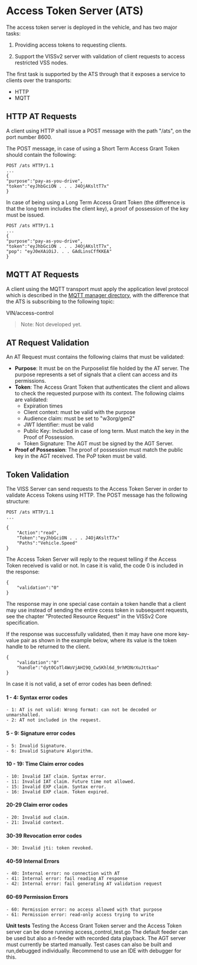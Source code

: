 # Access Token Server (ATS)

  The access token server is deployed in the vehicle, and has two major tasks:
  
1. Providing access tokens to requesting clients.

2. Support the VISSv2 server with validation of client requests to access restricted VSS nodes.

The first task is supported by the ATS through that it exposes a service to clients over the transports:

- HTTP
- MQTT


## HTTP AT Requests
 
A client using HTTP shall issue a POST message with the path "/ats", on the port number 8600.

The POST message, in case of using a Short Term Access Grant Token should contain the following:

```
POST /ats HTTP/1.1
...
{
"purpose":"pay-as-you-drive",
"token":"eyJhbGciON . . . J4OjAKsltT7x"
}
```

In case of being using a Long Term Access Grant Token (the difference is that the long term includes the client key), a proof of possession of the key must be issued.

```
POST /ats HTTP/1.1
...
{
"purpose":"pay-as-you-drive",
"token":"eyJhbGciON . . . J4OjAKsltT7x",
"pop": "eyJ0eXAiOiJ. . . GAdLinsCffKKEA"
}
```

## MQTT AT Requests

A client using the MQTT transport must apply the application level protocol which is described in the <a  href="https://github.com/MEAE-GOT/WAII/tree/master/server/mqtt_mgr">MQTT manager directory</a>, with the difference that the ATS is subscribing to the following topic:

VIN/access-control

> Note: Not developed yet.

## AT Request Validation
An AT Request must contains the following claims that must be validated:

- **Purpose**: It must be on the Purposelist file holded by the AT server. The purpose represents a set of signals that a client can access and its permissions.
- **Token**: The Access Grant Token that authenticates the client and allows to check the requested purpose with its context.  The following claims are validated:
	- Expiration times
	- Client context: must be valid with the purpose
	- Audience claim: must be set to "w3org/gen2"
	- JWT Identifier: must be valid
	- Public Key: Included in case of long term. Must match the key in the Proof of Possession.
	- Token Signature: The AGT must be signed by the AGT Server.
- **Proof of Possession**: The proof of possession must match the public key in the AGT received. The PoP token must be valid.

## Token Validation

The VISS Server can send requests to the Access Token Server in order to validate Access Tokens using HTTP. The POST message has the following structure:

```
POST /ats HTTP/1.1
...

{
	"Action":"read",
	"Token":"eyJhbGciON . . . J4OjAKsltT7x"
	"Paths":"Vehicle.Speed"
}
```


The Access Token Server will reply to the request telling if the Access Token received is valid or not. In case it is valid, the code 0 is included in the response:

```
{
	"validation":"0"
}
```
The response may in one special case contain a token handle that a client may use instead of sending the entire ccess token in subsequent requests,
see the chapter "Protected Resource Request" in the VISSv2 Core specification.

If the response was successfully validated, then it may have one more key-value pair as shown in the example below, where its value is the token handle to be returned to the client.
```
{
	"validation":"0"
	"handle":"dyt0CoTl4WoVjAHI9Q_CwSKhl6d_9rhM3NrXuJttkao"
}
```


In case it is not valid, a set of error codes has been defined:

#### 1 - 4: Syntax error codes
	- 1: AT is not valid: Wrong format: can not be decoded or unmarshalled.
	- 2: AT not included in the request.
#### 5 - 9: Signature error codes
	- 5: Invalid Signature.
	- 6: Invalid Signature Algorithm.
#### 10 - 19: Time Claim error codes
	- 10: Invalid IAT claim. Syntax error.
	- 11: Invalid IAT claim. Future time not allowed.
	- 15: Invalid EXP claim. Syntax error.
	- 16: Invalid EXP claim. Token expired.
#### 20-29 Claim error codes
	- 20: Invalid aud claim.
	- 21: Invalid context.
#### 30-39 Revocation error codes
 	- 30: Invalid jti: token revoked. 
#### 40-59 Internal Errors
	- 40: Internal error: no connection with AT
	- 41: Internal error: fail reading AT response
	- 42: Internal error: fail generating AT validation request
#### 60-69 Permission Errors
	- 60: Permission error: no access allowed with that purpose
	- 61: Permission error: read-only access trying to write

**Unit tests**
Testing the Access Grant Token server and the Access Token server can be done running access_control_test.go
The default feeder can be used but also a rl-feeder with recorded data playback. The AGT server must currently
be started manually. Test cases can also be built and run,debugged individually. Recommend to use an IDE with debugger
for this. 



